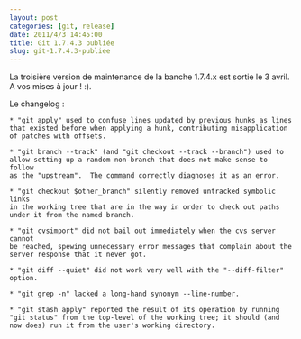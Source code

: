 ```yaml
---
layout: post
categories: [git, release]
date: 2011/4/3 14:45:00
title: Git 1.7.4.3 publiée
slug: git-1.7.4.3-publiee
---
```


La troisière version de maintenance de la banche 1.7.4.x est sortie le 3 avril. A vos mises à jour ! :).

Le changelog :

    * "git apply" used to confuse lines updated by previous hunks as lines
    that existed before when applying a hunk, contributing misapplication
    of patches with offsets.

    * "git branch --track" (and "git checkout --track --branch") used to
    allow setting up a random non-branch that does not make sense to follow
    as the "upstream".  The command correctly diagnoses it as an error.

    * "git checkout $other_branch" silently removed untracked symbolic links
    in the working tree that are in the way in order to check out paths
    under it from the named branch.

    * "git cvsimport" did not bail out immediately when the cvs server cannot
    be reached, spewing unnecessary error messages that complain about the
    server response that it never got.

    * "git diff --quiet" did not work very well with the "--diff-filter"
    option.

    * "git grep -n" lacked a long-hand synonym --line-number.

    * "git stash apply" reported the result of its operation by running
    "git status" from the top-level of the working tree; it should (and
    now does) run it from the user's working directory.
